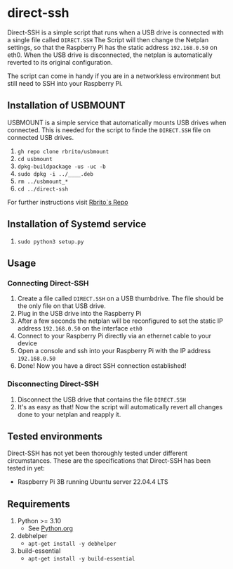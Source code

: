 # direct-ssh

Direct-SSH is a simple script that runs when a USB drive is connected with a single file called `DIRECT.SSH` The Script will then change the Netplan settings, so that the Raspberry Pi has the static address `192.168.0.50` on eth0. When the USB drive is disconnected, the netplan is automatically reverted to its original configuration.

The script can come in handy if you are in a networkless environment but still need to SSH into your Raspberry Pi.

## Installation of USBMOUNT

USBMOUNT is a simple service that automatically mounts USB drives when connected. This is needed for the script to finde the `DIRECT.SSH` file on connected USB drives.

1. `gh repo clone rbrito/usbmount`
2. `cd usbmount`
3. `dpkg-buildpackage -us -uc -b`
4. `sudo dpkg -i ../____.deb`
5. `rm ../usbmount_*`
6. `cd ../direct-ssh`

For further instructions visit [Rbrito`s Repo](https://github.com/rbrito/usbmount)

## Installation of Systemd service

1. `sudo python3 setup.py`

## Usage

### Connecting Direct-SSH

1. Create a file called `DIRECT.SSH` on a USB thumbdrive. The file should be the only file on that USB drive.
2. Plug in the USB drive into the Raspberry Pi
3. After a few seconds the netplan will be reconfigured to set the static IP address `192.168.0.50` on the interface `eth0`
4. Connect to your Raspberry Pi directly via an ethernet cable to your device
5. Open a console and ssh into your Raspberry Pi with the IP address `192.168.0.50`
6. Done! Now you have a direct SSH connection established!

### Disconnecting Direct-SSH

1. Disconnect the USB drive that contains the file `DIRECT.SSH`
2. It's as easy as that! Now the script will automatically revert all changes done to your netplan and reapply it.

## Tested environments

Direct-SSH has not yet been thoroughly tested under different circumstances. These are the specifications that Direct-SSH has been tested in yet:

* Raspberry Pi 3B running Ubuntu server 22.04.4 LTS

## Requirements

1. Python >= 3.10
   * See [Python.org](https://wiki.python.org/moin/BeginnersGuide)
2. debhelper
   * `apt-get install -y debhelper`
3. build-essential
   * `apt-get install -y build-essential`

